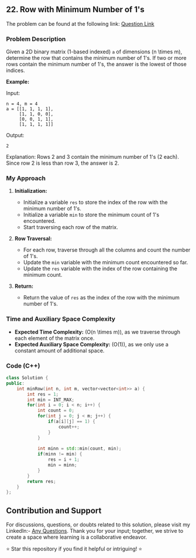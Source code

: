 ## 22. Row with Minimum Number of 1's

The problem can be found at the following link: [Question Link](https://www.geeksforgeeks.org/problems/row-with-minimum-number-of-1s5430/1)

### Problem Description

Given a 2D binary matrix (1-based indexed) `a` of dimensions \(n \times m\), determine the row that contains the minimum number of 1's. If two or more rows contain the minimum number of 1's, the answer is the lowest of those indices.

**Example:**

Input:
```
n = 4, m = 4
a = [[1, 1, 1, 1],
     [1, 1, 0, 0], 
     [0, 0, 1, 1],
     [1, 1, 1, 1]]
```
Output:
```
2
```
Explanation:
Rows 2 and 3 contain the minimum number of 1's (2 each). Since row 2 is less than row 3, the answer is 2.

### My Approach

1. **Initialization:**
   - Initialize a variable `res` to store the index of the row with the minimum number of 1's.
   - Initialize a variable `min` to store the minimum count of 1's encountered.
   - Start traversing each row of the matrix.

2. **Row Traversal:**
   - For each row, traverse through all the columns and count the number of 1's.
   - Update the `min` variable with the minimum count encountered so far.
   - Update the `res` variable with the index of the row containing the minimum count.

3. **Return:**
   - Return the value of `res` as the index of the row with the minimum number of 1's.

### Time and Auxiliary Space Complexity

- **Expected Time Complexity:** \(O(n \times m)\), as we traverse through each element of the matrix once.
- **Expected Auxiliary Space Complexity:** \(O(1)\), as we only use a constant amount of additional space.

### Code (C++)

```cpp
class Solution {
public:
    int minRow(int n, int m, vector<vector<int>> a) {
        int res = 1;
        int min = INT_MAX;
        for(int i = 0; i < n; i++) {
            int count = 0;
            for(int j = 0; j < m; j++) {
                if(a[i][j] == 1) {
                    count++;
                }
            }
            
            int minn = std::min(count, min);
            if(minn != min) {
                res = i + 1;
                min = minn;
            }
        }
        return res;
    }
};
```

## Contribution and Support

For discussions, questions, or doubts related to this solution, please visit my LinkedIn:- [Any Questions](https://www.linkedin.com/in/het-patel-8b110525a/).
Thank you for your input; together, we strive to create a space where learning is a collaborative endeavor.

⭐ Star this repository if you find it helpful or intriguing! ⭐
